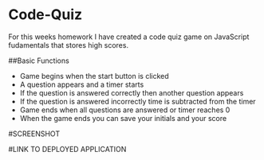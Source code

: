 # Code-Quiz

For this weeks homework I have created a code quiz game on JavaScript fudamentals that stores high scores.


##Basic Functions
- Game begins when the start button is clicked
- A question appears and a timer starts
- If the question is answered correctly then another question appears
- If the question is answered incorrectly time is subtracted from the timer
- Game ends when all questions are answered or timer reaches 0
- When the game ends you can save your initials and your score



#SCREENSHOT


#LINK TO DEPLOYED APPLICATION
